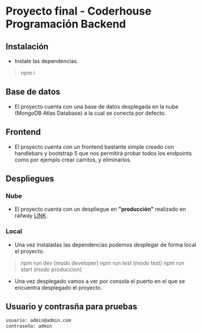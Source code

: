 # Proyecto final - Coderhouse Programación Backend
## Instalación
 - Instale las dependencias.
 > npm i

## Base de datos
 - El proyecto cuenta con una base de datos desplegada en la nube (MongoDB Atlas Database) a la cual se conecta por defecto.

## Frontend
 - El proyecto cuenta con un frontend bastante simple creado con handlebars y bootstrap 5 que nos permitirá probar todos los endpoints como por ejemplo crear carritos, y eliminarlos.

## Despliegues
### Nube
 - El proyecto cuenta con un despliegue en **"producción"** realizado en railway [LINK](https://proyectocoderfinalbackend-production.up.railway.app).
 
### Local
 - Una vez instaladas las dependencias podemos desplegar de forma local el proyecto.
 > npm run dev (modo developer)
 > npm run test (modo test)
 > npm run start (modo produccion)
 - Una vez desplegado vamos a ver por consola el puerto en el que se encuentra desplegado el proyecto.

## Usuario y contrasña para pruebas 
```sh
usuario: admin@admin.com
contraseña: admin
```



